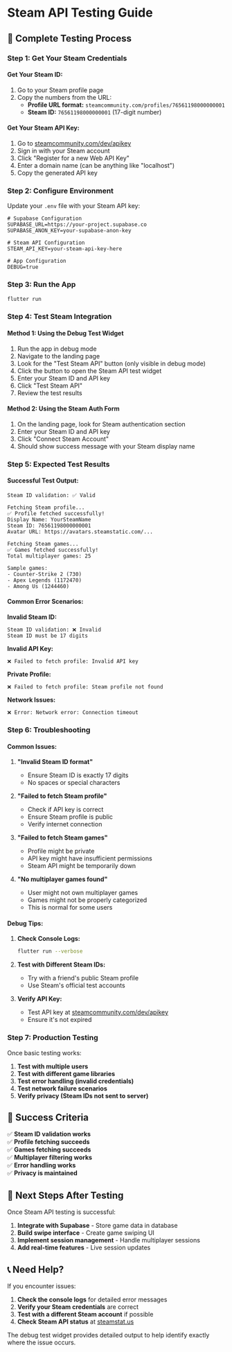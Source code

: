 # Steam API Testing Guide

## 🧪 **Complete Testing Process**

### **Step 1: Get Your Steam Credentials**

#### **Get Your Steam ID:**

1. Go to your Steam profile page
2. Copy the numbers from the URL:
   - **Profile URL format:** `steamcommunity.com/profiles/76561198000000001`
   - **Steam ID:** `76561198000000001` (17-digit number)

#### **Get Your Steam API Key:**

1. Go to [steamcommunity.com/dev/apikey](https://steamcommunity.com/dev/apikey)
2. Sign in with your Steam account
3. Click "Register for a new Web API Key"
4. Enter a domain name (can be anything like "localhost")
5. Copy the generated API key

### **Step 2: Configure Environment**

Update your `.env` file with your Steam API key:

```env
# Supabase Configuration
SUPABASE_URL=https://your-project.supabase.co
SUPABASE_ANON_KEY=your-supabase-anon-key

# Steam API Configuration
STEAM_API_KEY=your-steam-api-key-here

# App Configuration
DEBUG=true
```

### **Step 3: Run the App**

```bash
flutter run
```

### **Step 4: Test Steam Integration**

#### **Method 1: Using the Debug Test Widget**

1. Run the app in debug mode
2. Navigate to the landing page
3. Look for the "Test Steam API" button (only visible in debug mode)
4. Click the button to open the Steam API test widget
5. Enter your Steam ID and API key
6. Click "Test Steam API"
7. Review the test results

#### **Method 2: Using the Steam Auth Form**

1. On the landing page, look for Steam authentication section
2. Enter your Steam ID and API key
3. Click "Connect Steam Account"
4. Should show success message with your Steam display name

### **Step 5: Expected Test Results**

#### **Successful Test Output:**

```
Steam ID validation: ✅ Valid

Fetching Steam profile...
✅ Profile fetched successfully!
Display Name: YourSteamName
Steam ID: 76561198000000001
Avatar URL: https://avatars.steamstatic.com/...

Fetching Steam games...
✅ Games fetched successfully!
Total multiplayer games: 25

Sample games:
- Counter-Strike 2 (730)
- Apex Legends (1172470)
- Among Us (1244460)
```

#### **Common Error Scenarios:**

**Invalid Steam ID:**

```
Steam ID validation: ❌ Invalid
Steam ID must be 17 digits
```

**Invalid API Key:**

```
❌ Failed to fetch profile: Invalid API key
```

**Private Profile:**

```
❌ Failed to fetch profile: Steam profile not found
```

**Network Issues:**

```
❌ Error: Network error: Connection timeout
```

### **Step 6: Troubleshooting**

#### **Common Issues:**

1. **"Invalid Steam ID format"**

   - Ensure Steam ID is exactly 17 digits
   - No spaces or special characters

2. **"Failed to fetch Steam profile"**

   - Check if API key is correct
   - Ensure Steam profile is public
   - Verify internet connection

3. **"Failed to fetch Steam games"**

   - Profile might be private
   - API key might have insufficient permissions
   - Steam API might be temporarily down

4. **"No multiplayer games found"**
   - User might not own multiplayer games
   - Games might not be properly categorized
   - This is normal for some users

#### **Debug Tips:**

1. **Check Console Logs:**

   ```bash
   flutter run --verbose
   ```

2. **Test with Different Steam IDs:**

   - Try with a friend's public Steam profile
   - Use Steam's official test accounts

3. **Verify API Key:**
   - Test API key at [steamcommunity.com/dev/apikey](https://steamcommunity.com/dev/apikey)
   - Ensure it's not expired

### **Step 7: Production Testing**

Once basic testing works:

1. **Test with multiple users**
2. **Test with different game libraries**
3. **Test error handling (invalid credentials)**
4. **Test network failure scenarios**
5. **Verify privacy (Steam IDs not sent to server)**

## 🎯 **Success Criteria**

✅ **Steam ID validation works**  
✅ **Profile fetching succeeds**  
✅ **Games fetching succeeds**  
✅ **Multiplayer filtering works**  
✅ **Error handling works**  
✅ **Privacy is maintained**

## 🚀 **Next Steps After Testing**

Once Steam API testing is successful:

1. **Integrate with Supabase** - Store game data in database
2. **Build swipe interface** - Create game swiping UI
3. **Implement session management** - Handle multiplayer sessions
4. **Add real-time features** - Live session updates

## 📞 **Need Help?**

If you encounter issues:

1. **Check the console logs** for detailed error messages
2. **Verify your Steam credentials** are correct
3. **Test with a different Steam account** if possible
4. **Check Steam API status** at [steamstat.us](https://steamstat.us)

The debug test widget provides detailed output to help identify exactly where the issue occurs.
